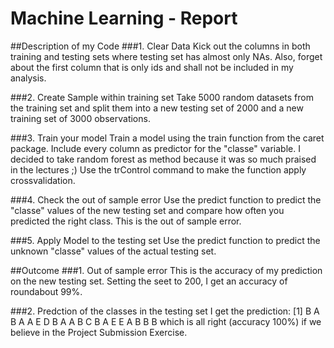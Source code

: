 # Machine Learning - Report
##Description of my Code
###1. Clear Data
Kick out the columns in both training and testing sets where testing set has almost only NAs.
Also, forget about the first column that is only ids and shall not be included in my analysis.

###2. Create Sample within training set
Take 5000 random datasets from the training set and split them into a new testing set of 2000 and a new training set of 3000 observations. 

###3. Train your model
Train a model using the train function from the caret package. Include every column as predictor for the "classe" variable. I decided to take random forest as method because it was so much praised in the lectures ;)
Use the trControl command to make the function apply crossvalidation.

###4. Check the out of sample error
Use the predict function to predict the "classe" values of the new testing set and compare how often you predicted the right class. This is the out of sample error.

###5. Apply Model to the testing set
Use the predict function to predict the unknown "classe" values of the actual testing set.

##Outcome
###1. Out of sample error
This is the accuracy of my prediction on the new testing set.
Setting the seet to 200, I get an accuracy of roundabout 99%. 

###2. Predction of the classes in the testing set
I get the prediction: 
[1] B A B A A E D B A A B C B A E E A B B B
which is all right (accuracy 100%) if we believe in the Project Submission Exercise.
